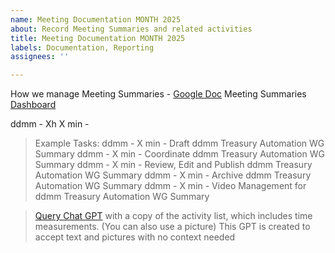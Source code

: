 ```yaml
---
name: Meeting Documentation MONTH 2025
about: Record Meeting Summaries and related activities
title: Meeting Documentation MONTH 2025
labels: Documentation, Reporting
assignees: ''

---
```


How we manage Meeting Summaries - [Google Doc](https://docs.google.com/document/d/1nT2f4Mo5ySK26W6r2zNLMY-uDKiRNdNRXLzykONUIR4)
Meeting Summaries [Dashboard](https://archives-dashboard.netlify.app/search?tab=meetings&workgroup=810c6bf0-9ee4-4f0e-b510-4840f37910c9)

ddmm - Xh X min - 

> Example Tasks:
> ddmm - X min - Draft ddmm Treasury Automation WG Summary
> ddmm - X min - Coordinate ddmm Treasury Automation WG Summary
> ddmm - X min - Review, Edit and Publish ddmm Treasury Automation WG Summary
> ddmm - X min - Archive ddmm Treasury Automation WG Summary
> ddmm - X min - Video Management for ddmm Treasury Automation WG Summary

> [Query Chat GPT](https://chatgpt.com/g/g-6842daeb4614819181a95a8fc20d20b3-meeting-task-assistant) with a copy of the activity list, which includes time measurements. (You can also use a picture)
> This GPT is created to accept text and pictures with no context needed
